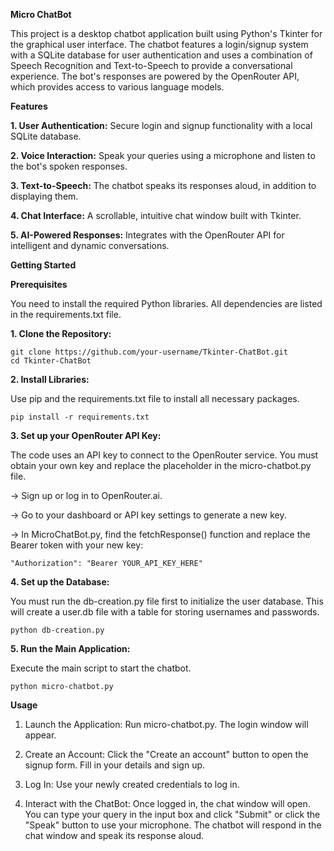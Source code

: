 **Micro ChatBot**

This project is a desktop chatbot application built using Python's Tkinter for the graphical user interface. The chatbot features a login/signup system with a SQLite database for user authentication and uses a combination of Speech Recognition and Text-to-Speech to provide a conversational experience. The bot's responses are powered by the OpenRouter API, which provides access to various language models.

**Features**

**1. User Authentication:** Secure login and signup functionality with a local SQLite database.

**2. Voice Interaction:** Speak your queries using a microphone and listen to the bot's spoken responses.

**3. Text-to-Speech:** The chatbot speaks its responses aloud, in addition to displaying them.

**4. Chat Interface:** A scrollable, intuitive chat window built with Tkinter.

**5. AI-Powered Responses:** Integrates with the OpenRouter API for intelligent and dynamic conversations.

**Getting Started**

**Prerequisites**

You need to install the required Python libraries. All dependencies are listed in the requirements.txt file.

**1. Clone the Repository:**

    git clone https://github.com/your-username/Tkinter-ChatBot.git
    cd Tkinter-ChatBot

**2. Install Libraries:**

Use pip and the requirements.txt file to install all necessary packages.

    pip install -r requirements.txt

**3. Set up your OpenRouter API Key:**

The code uses an API key to connect to the OpenRouter service. You must obtain your own key and replace the placeholder in the micro-chatbot.py file.

-> Sign up or log in to OpenRouter.ai.
  
-> Go to your dashboard or API key settings to generate a new key.
  
-> In MicroChatBot.py, find the fetchResponse() function and replace the Bearer token with your new key:

    "Authorization": "Bearer YOUR_API_KEY_HERE"

**4. Set up the Database:**

You must run the db-creation.py file first to initialize the user database. This will create a user.db file with a table for storing usernames and passwords.

    python db-creation.py

**5. Run the Main Application:**

Execute the main script to start the chatbot.

    python micro-chatbot.py


**Usage**

1. Launch the Application: Run micro-chatbot.py. The login window will appear.

2. Create an Account: Click the "Create an account" button to open the signup form. Fill in your details and sign up.

3. Log In: Use your newly created credentials to log in.

4. Interact with the ChatBot: Once logged in, the chat window will open. You can type your query in the input box and click "Submit" or click the "Speak" button to use your microphone. The chatbot will respond in the chat window and speak its response aloud.
